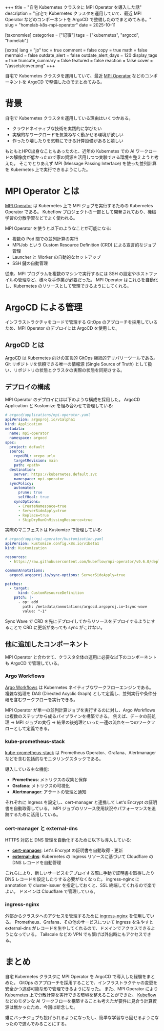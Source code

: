 +++
title = "自宅 Kubernetes クラスタに MPI Operator を導入した話"
description = "自宅で Kubernetes クラスタを運用していて、最近 MPI Operator などのコンポーネントを ArgoCD で整備したのでまとめてみる。"
slug = "homelab-k8s-mpi-operator"
date = 2025-10-11

[taxonomies]
categories = ["記事"]
tags = ["kubernetes", "argocd", "homelab"]

[extra]
lang = "jp"
toc = true
comment = false
copy = true
math = false
mermaid = false
outdate_alert = false
outdate_alert_days = 120
display_tags = true
truncate_summary = false
featured = false
reaction = false
cover = "/assets/cover.png"
+++

自宅で Kubernetes クラスタを運用していて、最近 [MPI Operator](https://github.com/kubeflow/mpi-operator) などのコンポーネントを ArgoCD で整備したのでまとめてみる。

# 背景

自宅で Kubernetes クラスタを運用している理由はいくつかある。
- クラウドネイティブな技術を実践的に学びたい
- 実験的なワークロードを気兼ねなく動かせる環境が欲しい
- 作ったり壊したりを気軽にできる計算設備があると嬉しい

もともとHPC出身なこともあったのと、近年の Kubernetes での AI ワークロードの解像度が低かったので家の資源を活用しつつ実験できる環境を整えようと考えた。
そこでとりあえず MPI (Message Passing Interface) を使った並列計算を Kubernetes 上で実行できるようにした。

# MPI Operator とは

[MPI Operator](https://github.com/kubeflow/mpi-operator) は Kubernetes 上で MPI ジョブを実行するための Kubernetes Operator である。
Kubeflow プロジェクトの一部として開発されており、機械学習の分散学習などでよく使われる。

MPI Operator を使うと以下のようなことが可能になる:
- 複数の Pod 間での並列計算の実行
- MPIJob という Custom Resource Definition (CRD) による宣言的なジョブ管理
- Launcher と Worker の自動的なセットアップ
- SSH 鍵の自動管理

従来、MPI プログラムを複数のマシンで実行するには SSH の設定やホストファイルの管理など、様々な手作業が必要だった。
MPI Operator はこれらを自動化し、Kubernetes のリソースとして管理できるようにしてくれる。

# ArgoCD による管理

インフラストラクチャをコードで管理する GitOps のアプローチを採用しているため、MPI Operator のデプロイには ArgoCD を使用した。

## ArgoCD とは

[ArgoCD](https://argo-cd.readthedocs.io/) は Kubernetes 向けの宣言的 GitOps 継続的デリバリーツールである。
Git リポジトリを信頼できる唯一の情報源 (Single Source of Truth) として扱い、リポジトリの状態とクラスタの実際の状態を同期させる。

## デプロイの構成

MPI Operator のデプロイには以下のような構成を採用した。
ArgoCD Application と Kustomize を組み合わせて管理している:

```yaml
# argocd/applications/mpi-operator.yaml
apiVersion: argoproj.io/v1alpha1
kind: Application
metadata:
  name: mpi-operator
  namespace: argocd
spec:
  project: default
  source:
    repoURL: <repo url>
    targetRevision: main
    path: <path>
  destination:
    server: https://kubernetes.default.svc
    namespace: mpi-operator
  syncPolicy:
    automated:
      prune: true
      selfHeal: true
    syncOptions:
      - CreateNamespace=true
      - ServerSideApply=true
      - Replace=true
      - SkipDryRunOnMissingResource=true
```

実際のマニフェストは Kustomize で管理している:

```yaml
# argocd/apps/mpi-operator/kustomization.yaml
apiVersion: kustomize.config.k8s.io/v1beta1
kind: Kustomization

resources:
  - https://raw.githubusercontent.com/kubeflow/mpi-operator/v0.6.0/deploy/v2beta1/mpi-operator.yaml

commonAnnotations:
  argocd.argoproj.io/sync-options: ServerSideApply=true

patches:
  - target:
      kind: CustomResourceDefinition
    patch: |-
      - op: add
        path: /metadata/annotations/argocd.argoproj.io~1sync-wave
        value: "-1"
```

Sync Wave で CRD を先にデプロイしてからリソースをデプロイするようにすることで CRD に更新があっても sync がこけない。

## 他に追加したコンポーネント

MPI Operator と合わせて、クラスタ全体の運用に必要な以下のコンポーネントも ArgoCD で管理している。

### Argo Workflows

[Argo Workflows](https://github.com/argoproj/argo-workflows) は Kubernetes ネイティブなワークフローエンジンである。
複雑な処理を DAG (Directed Acyclic Graph) として定義し、並列実行や条件分岐を含むワークフローを実行できる。

MPI Operator が単一の並列計算ジョブを実行するのに対し、Argo Workflows は複数のステップから成るパイプラインを構築できる。
例えば、データの前処理 → MPI ジョブの実行 → 結果の後処理といった一連の流れを一つのワークフローとして定義できる。

### kube-prometheus-stack

[kube-prometheus-stack](https://github.com/prometheus-community/helm-charts/tree/main/charts/kube-prometheus-stack) は Prometheus Operator、Grafana、Alertmanager などを含む包括的なモニタリングスタックである。

導入している主な機能:
- **Prometheus**: メトリクスの収集と保存
- **Grafana**: メトリクスの可視化
- **Alertmanager**: アラートの管理と通知

それぞれに Ingress を設定し、cert-manager と連携して Let's Encrypt の証明書を自動取得している。
MPI ジョブのリソース使用状況やパフォーマンスを追跡するために活用している。

### cert-manager と external-dns

HTTPS 対応と DNS 管理を自動化するために以下も導入している:

- **[cert-manager](https://cert-manager.io/)**: Let's Encrypt の証明書を自動取得・更新
- **[external-dns](https://github.com/kubernetes-sigs/external-dns)**: Kubernetes の Ingress リソースに基づいて Cloudflare の DNS レコードを自動管理

これらにより、新しいサービスをデプロイする際に手動で証明書を取得したり DNS レコードを設定したりする必要がなくなった。
ingress-nginx に annotation で cluster-issuer を指定しておくと、SSL 終端してくれるので楽でよい。
ドメインは Cloudflare で管理している。

### ingress-nginx

外部からクラスタへのアクセスを管理するために [ingress-nginx](https://github.com/kubernetes/ingress-nginx) を使用している。
Prometheus、Grafana、その他のサービスについて ingress を生やすと external-dns がレコードを生やしてくれるので、ドメインでアクセスできるようになっている。
Tailscale などの VPN でも繋げば外出時にもアクセスできる。

# まとめ

自宅 Kubernetes クラスタに MPI Operator を ArgoCD で導入した経験をまとめた。
GitOps のアプローチを採用することで、インフラストラクチャの変更を安全かつ追跡可能な形で管理できるようになった。
また、MPI Operator により Kubernetes 上で分散計算を実行できる環境を整えることができた。
[Kubeflow](https://www.kubeflow.org/) などのモダンな AI ワークフローを構築することも考えたが要件に見合う計算資源は無かったため、今回は断念した。

雑にバッチジョブも投げられるようになったし、簡単な学習なら回せるようになったので遊んでみることにする。
